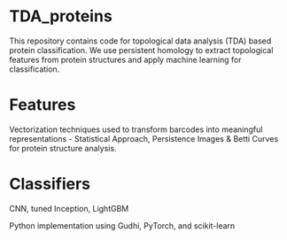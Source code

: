 # TDA_proteins
This repository contains code for topological data analysis (TDA) based protein classification. We use persistent homology to extract topological features from protein structures and apply machine learning for classification.

# Features
Vectorization techniques used to transform barcodes into meaningful representations - 
Statistical Approach, Persistence Images & Betti Curves for protein structure analysis.

# Classifiers
CNN, tuned Inception, LightGBM

Python implementation using Gudhi, PyTorch, and scikit-learn
